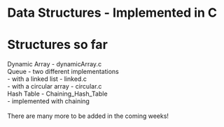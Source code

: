 # Data Structures - Implemented in C

# Structures so far
Dynamic Array - dynamicArray.c\
Queue - two different implementations\
    - with a linked list - linked.c\
    - with a circular array - circular.c\
Hash Table - Chaining_Hash_Table\
		- implemented with chaining\
\
There are many more to be added in the coming weeks!
